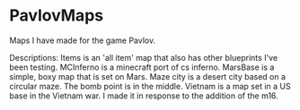 # PavlovMaps
Maps I have made for the game Pavlov.


Descriptions:
Items is an 'all item' map that also has other blueprints I've been testing.
MCInferno is a minecraft port of cs inferno.
MarsBase is a simple, boxy map that is set on Mars.
Maze city is a desert city based on a circular maze. The bomb point is in the middle.
Vietnam is a map set in a US base in the Vietnam war. I made it in response to the addition of the m16.
